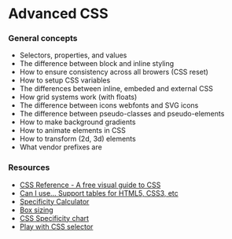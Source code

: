 # Advanced CSS

### General concepts
- Selectors, properties, and values
- The difference between block and inline styling
- How to ensure consistency across all browers (CSS reset)
- How to setup CSS variables
- The differences between inline, embeded and external CSS
- How grid systems work (with floats)
- The difference between icons webfonts and SVG icons
- The difference between pseudo-classes and pseudo-elements
- How to make background gradients
- How to animate elements in CSS
- How to transform (2d, 3d) elements
- What vendor prefixes are

### Resources
- [CSS Reference - A free visual guide to CSS](https://cssreference.io/)
- [Can I use... Support tables for HTML5, CSS3, etc](https://caniuse.com/)
- [Specificity Calculator](https://www.codecaptain.io/tools/css-specificity-calculator)
- [Box sizing](https://css-tricks.com/box-sizing/)
- [CSS Specificity chart](http://www.standardista.com/wp-content/uploads/2012/01/specificity3.pdf)
- [Play with CSS selector](https://frontend30.com/css-selectors-cheatsheet/)


